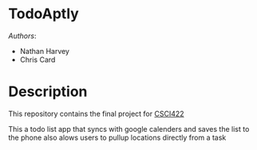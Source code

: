 TodoAptly
===========
*Authors*:
- Nathan Harvey
- Chris Card

# Description
This repository contains the final project for [CSCI422](github.com/ccard/csci422FinalProject)

This a todo list app that syncs with google calenders and saves the list to the phone also
alows users to pullup locations directly from a task
